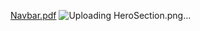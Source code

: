 [Navbar.pdf](https://github.com/user-attachments/files/17964586/Navbar.pdf)
![Uploading HeroSection.png…]()
